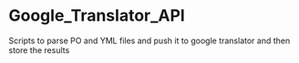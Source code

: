 # Google_Translator_API
Scripts to parse PO and YML files and push it to google translator and then store the results
